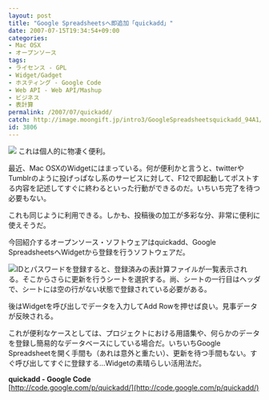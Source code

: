 ```yaml
---
layout: post
title: "Google Spreadsheetsへ即追加「quickadd」"
date: 2007-07-15T19:34:54+09:00
categories:
- Mac OSX
- オープンソース
tags: 
- ライセンス - GPL
- Widget/Gadget
- ホスティング - Google Code
- Web API - Web API/Mashup
- ビジネス
- 表計算
permalink: /2007/07/quickadd/
catch: http://image.moongift.jp/intro3/GoogleSpreadsheetsquickadd_94A1/Screenshot_6_thumb.png
id: 3806
---
```

[![](http://image.moongift.jp/intro3/GoogleSpreadsheetsquickadd_94A1/Screenshot_7_thumb.png)](http://image.moongift.jp/intro3/GoogleSpreadsheetsquickadd_94A1/Screenshot_72.png) これは個人的に物凄く便利。   
  
最近、Mac OSXのWidgetにはまっている。何が便利かと言うと、twitterやTumblrのように投げっぱなし系のサービスに対して、F12で即起動してポストする内容を記述してすぐに終わるといった行動ができるのだ。いちいち完了を待つ必要もない。   
  
これも同じように利用できる。しかも、投稿後の加工が多彩な分、非常に便利に使えそうだ。   
  
今回紹介するオープンソース・ソフトウェアはquickadd、Google SpreadsheetsへWidgetから登録を行うソフトウェアだ。   
  
<!--more-->  
  
[![](http://image.moongift.jp/intro3/GoogleSpreadsheetsquickadd_94A1/Screenshot_6_thumb.png)](http://image.moongift.jp/intro3/GoogleSpreadsheetsquickadd_94A1/Screenshot_62.png)IDとパスワードを登録すると、登録済みの表計算ファイルが一覧表示される。そこからさらに更新を行うシートを選択する。尚、シートの一行目はヘッダで、シートには空の行がない状態で登録されている必要がある。   
  
後はWidgetを呼び出しでデータを入力してAdd Rowを押せば良い。見事データが反映される。   
  
これが便利なケースとしては、プロジェクトにおける用語集や、何らかのデータを登録し簡易的なデータベースにしている場合だ。いちいちGoogle Spreadsheetを開く手間も（あれは意外と重たい）、更新を待つ手間もない。すぐ呼び出してすぐに登録する…Widgetの素晴らしい活用法だ。   
  
**quickadd - Google Code**  
[http://code.google.com/p/quickadd/](http://code.google.com/p/quickadd/)